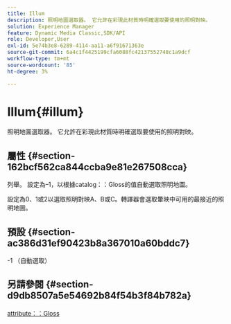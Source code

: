 ```yaml
---
title: Illum
description: 照明地圖選取器。 它允許在彩現此材質時明確選取要使用的照明對映。
solution: Experience Manager
feature: Dynamic Media Classic,SDK/API
role: Developer,User
exl-id: 5e74b3e8-6289-4114-aa11-a6f91671363e
source-git-commit: 6a4c1f4425199cfa6088fc42137552748c1a9dcf
workflow-type: tm+mt
source-wordcount: '85'
ht-degree: 3%

---
```


# Illum{#illum}

照明地圖選取器。 它允許在彩現此材質時明確選取要使用的照明對映。

## 屬性 {#section-162bcf562ca844ccba9e81e267508cca}

列舉。 設定為–1，以根據catalog：：Gloss的值自動選取照明地圖。

設定為0、1或2以選取照明對映A、B或C。轉譯器會選取暈映中可用的最接近的照明地圖。

## 預設 {#section-ac386d31ef90423b8a367010a60bddc7}

-1 （自動選取）

## 另請參閱 {#section-d9db8507a5e54692b84f54b3f84b782a}

[attribute：：Gloss](../../../../../ir-api/material-cat/image-rendering-api-ref/c-ir-material-catalog/c-ir-material-data-reference/r-ir-cat-gloss.md#reference-5277f62a67e2408ab94699aa712f1eeb)
